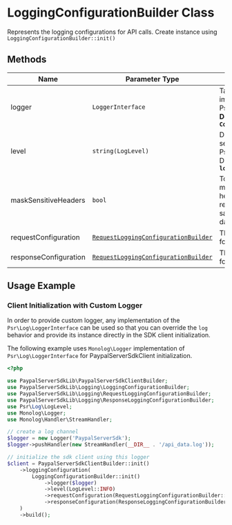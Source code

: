 
# LoggingConfigurationBuilder Class

Represents the logging configurations for API calls. Create instance using `LoggingConfigurationBuilder::init()`

## Methods

| Name | Parameter Type | Description |
|  --- | --- | --- |
| logger | `LoggerInterface` | Takes in your custom implementation of the Psr\Log\LoggerInterface.php. **Default Implementation : `ConsoleLogger`** |
| level | `string(LogLevel)` | Defines the log message severity mentioned in Psr\Log\LogLevel.php (e.g., DEBUG, INFO, etc). **Default : `logLevel::INFO`** |
| maskSensitiveHeaders | `bool` | Toggles the global setting to mask sensitive HTTP headers in both requests and responses before logging, safeguarding confidential data. **Default : `true`** |
| requestConfiguration | [`RequestLoggingConfigurationBuilder`](request-logging-configuration-builder.md) | The logging configurations for an API request. |
| responseConfiguration | [`RequestLoggingConfigurationBuilder`](response-logging-configuration-builder.md) | The logging configurations for an API response. |

## Usage Example

### Client Initialization with Custom Logger

In order to provide custom logger, any implementation of the `Psr\Log\LoggerInterface` can be used so that you can override the `log` behavior and provide its instance directly in the SDK client initialization.

The following example uses `Monolog\Logger` implementation of `Psr\Log\LoggerInterface` for PaypalServerSdkClient initialization.

```php
<?php

use PaypalServerSdkLib\PaypalServerSdkClientBuilder;
use PaypalServerSdkLib\Logging\LoggingConfigurationBuilder;
use PaypalServerSdkLib\Logging\RequestLoggingConfigurationBuilder;
use PaypalServerSdkLib\Logging\ResponseLoggingConfigurationBuilder;
use Psr\Log\LogLevel;
use Monolog\Logger;
use Monolog\Handler\StreamHandler;

// create a log channel
$logger = new Logger('PaypalServerSdk');
$logger->pushHandler(new StreamHandler(__DIR__ . '/api_data.log'));

// initialize the sdk client using this logger
$client = PaypalServerSdkClientBuilder::init()
    ->loggingConfiguration(
        LoggingConfigurationBuilder::init()
            ->logger($logger)
            ->level(LogLevel::INFO)
            ->requestConfiguration(RequestLoggingConfigurationBuilder::init()->body(true))
            ->responseConfiguration(ResponseLoggingConfigurationBuilder::init()->headers(true))
    )
    ->build();
```

